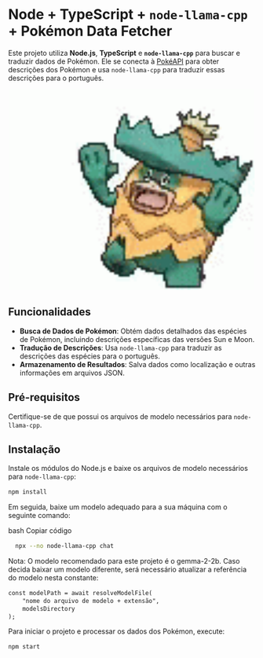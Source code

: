 # Node + TypeScript + `node-llama-cpp` + Pokémon Data Fetcher

Este projeto utiliza **Node.js**, **TypeScript** e **`node-llama-cpp`** para buscar e traduzir dados de Pokémon. Ele se conecta à [PokéAPI](https://pokeapi.co/) para obter descrições dos Pokémon e usa `node-llama-cpp` para traduzir essas descrições para o português.

<p align="center">
  <img src="./ludicolo.gif" alt="Demonstração do Ludicolo" width="500" />
</p>

## Funcionalidades

-   **Busca de Dados de Pokémon**: Obtém dados detalhados das espécies de Pokémon, incluindo descrições específicas das versões Sun e Moon.
-   **Tradução de Descrições**: Usa `node-llama-cpp` para traduzir as descrições das espécies para o português.
-   **Armazenamento de Resultados**: Salva dados como localização e outras informações em arquivos JSON.

## Pré-requisitos

Certifique-se de que possui os arquivos de modelo necessários para `node-llama-cpp`.

## Instalação

Instale os módulos do Node.js e baixe os arquivos de modelo necessários para `node-llama-cpp`:

```bash
npm install
```

Em seguida, baixe um modelo adequado para a sua máquina com o seguinte comando:

bash
Copiar código

```bash
  npx --no node-llama-cpp chat
```

Nota: O modelo recomendado para este projeto é o gemma-2-2b. Caso decida baixar um modelo diferente, será necessário atualizar a referência do modelo nesta constante:

```
const modelPath = await resolveModelFile(
    "nome do arquivo de modelo + extensão",
    modelsDirectory
);

```

Para iniciar o projeto e processar os dados dos Pokémon, execute:

```bash
npm start
```
